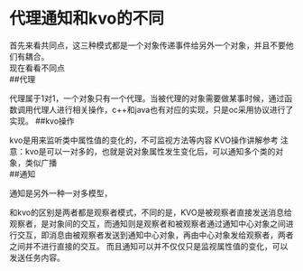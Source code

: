 # 代理通知和kvo的不同
首先来看共同点，这三种模式都是一个对象传递事件给另外一个对象，并且不要他们有耦合。  
现在看看不同点  
##代理

代理属于1对1，一个对象只有一个代理。当被代理的对象需要做某事时候，通过函数调用代理人进行相关操作，c++和java也有对应的实现，只是oc采用协议进行了实现。
##kvo操作

kvo是用来监听类中属性值的变化的，不可监视方法等内容
KVO操作讲解参考
注意：kvo是可以一对多的，也就是说对象属性发生变化后，可以通知多个类的对象，类似广播  
##通知

通知是另外一种一对多模型，

和kvo的区别是两者都是观察者模式，不同的是，KVO是被观察者直接发送消息给观察者，是对象间的交互，而通知则是观察者和被观察者通过通知中心对象之间进行交互，即消息由被观察者发送到通知中心对象，再由中心对象发给观察者，两者之间并不进行直接的交互。
而且通知可以并不仅仅只是监视属性值的变化，可以发送任务内容。


